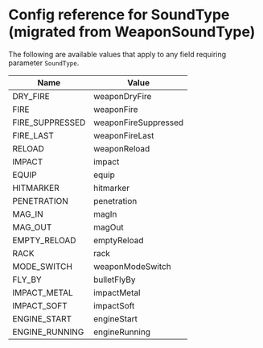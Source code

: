 # Config reference for SoundType (migrated from WeaponSoundType)

The following are available values that apply to any field requiring parameter `SoundType`.

| Name            | Value                |
|-----------------|----------------------|
| DRY_FIRE        | weaponDryFire        |
| FIRE            | weaponFire           |
| FIRE_SUPPRESSED | weaponFireSuppressed |
| FIRE_LAST       | weaponFireLast       |
| RELOAD          | weaponReload         |
| IMPACT          | impact               |
| EQUIP           | equip                |
| HITMARKER       | hitmarker            |
| PENETRATION     | penetration          |
| MAG_IN          | magIn                |
| MAG_OUT         | magOut               |
| EMPTY_RELOAD    | emptyReload          |
| RACK            | rack                 |
| MODE_SWITCH     | weaponModeSwitch     |
| FLY_BY          | bulletFlyBy          |
| IMPACT_METAL    | impactMetal          |
| IMPACT_SOFT     | impactSoft           |
| ENGINE_START    | engineStart          |
| ENGINE_RUNNING  | engineRunning        |